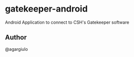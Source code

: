 gatekeeper-android
==================

Android Application to connect to CSH's Gatekeeper software

Author
------
@agargiulo